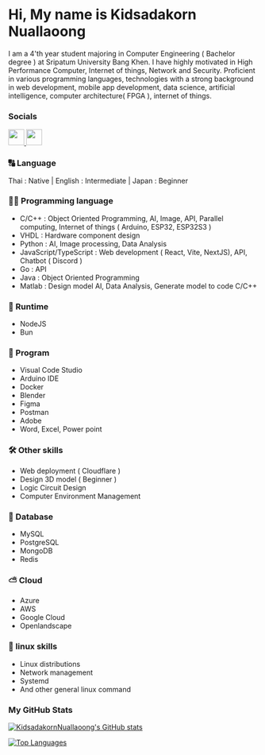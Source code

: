 # Hi, My name is Kidsadakorn Nuallaoong

  I am a 4'th year student majoring in Computer Engineering ( Bachelor degree ) at Sripatum University Bang Khen. I have highly motivated in High Performance Computer, Internet of things, Network and Security. Proficient in various programming languages, technologies with a strong background in web development, mobile app development, data science, artificial intelligence, computer architecture( FPGA ), internet of things.

### Socials

<p align="left"> <a href="https://www.github.com/KidsadakornNuallaoong" target="_blank" rel="noreferrer"> <picture> <source media="(prefers-color-scheme: dark)" srcset="https://raw.githubusercontent.com/danielcranney/readme-generator/main/public/icons/socials/github-dark.svg" /> <source media="(prefers-color-scheme: light)" srcset="https://raw.githubusercontent.com/danielcranney/readme-generator/main/public/icons/socials/github.svg" /> <img src="https://raw.githubusercontent.com/danielcranney/readme-generator/main/public/icons/socials/github.svg" width="32" height="32" /> </picture> </a> <a href="https://www.linkedin.com/in/kidsadakorn-nuallaoong-623b05270/" target="_blank" rel="noreferrer"> <picture> <source media="(prefers-color-scheme: dark)" srcset="https://raw.githubusercontent.com/danielcranney/readme-generator/main/public/icons/socials/linkedin-dark.svg" /> <source media="(prefers-color-scheme: light)" srcset="https://raw.githubusercontent.com/danielcranney/readme-generator/main/public/icons/socials/linkedin.svg" /> <img src="https://raw.githubusercontent.com/danielcranney/readme-generator/main/public/icons/socials/linkedin.svg" width="32" height="32" /> </picture> </a></p>

### 🔠 Language

Thai : Native | English : Intermediate | Japan : Beginner

### 🧑‍💻 Programming language

- C/C++ : Object Oriented Programming, AI, Image, API, Parallel computing, Internet of things ( Arduino, ESP32, ESP32S3 )
- VHDL : Hardware component design
- Python : AI, Image processing, Data Analysis
- JavaScript/TypeScript : Web development ( React, Vite, NextJS), API, Chatbot ( Discord )
- Go : API
- Java : Object Oriented Programming
- Matlab : Design model AI, Data Analysis, Generate model to code C/C++

### 📔 Runtime
- NodeJS
- Bun

### 👾 Program

- Visual Code Studio
- Arduino IDE
- Docker
- Blender
- Figma
- Postman
- Adobe
- Word, Excel, Power point

### 🛠️ Other skills

- Web deployment ( Cloudflare )
- Design 3D model ( Beginner )
- Logic Circuit Design
- Computer Environment Management

### 💾 Database

- MySQL
- PostgreSQL
- MongoDB
- Redis

### ⛅ Cloud

- Azure
- AWS
- Google Cloud
- Openlandscape

### 🐧 linux skills

- Linux distributions
- Network management
- Systemd
- And other general linux command

### My GitHub Stats

<a href="https://github.com/KidsadakornNuallaoong"><img src="https://github-readme-stats.vercel.app/api?username=KidsadakornNuallaoong&show_icons=true&hide=&count_private=true&theme=radical&hide_border=true&show_icons=true" alt="KidsadakornNuallaoong's GitHub stats" /></a>

<a href="https://github.com/KidsadakornNuallaoong" align="left"><img src="https://github-readme-stats.vercel.app/api/top-langs/?username=KidsadakornNuallaoong&langs_count=20&theme=radical&hide_border=true&include_all_ccommits=true&count_private=true&layout=compact" alt="Top Languages" /></a>

